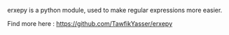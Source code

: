 erxepy is a python module, used to make regular expressions more easier.

Find more here : https://github.com/TawfikYasser/erxepy